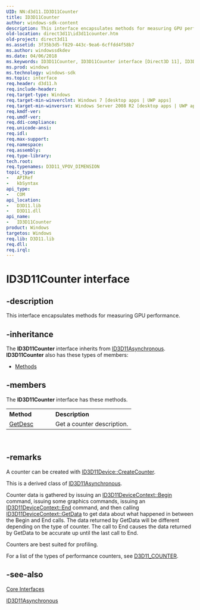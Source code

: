 ```yaml
---
UID: NN:d3d11.ID3D11Counter
title: ID3D11Counter
author: windows-sdk-content
description: This interface encapsulates methods for measuring GPU performance.
old-location: direct3d11\id3d11counter.htm
old-project: direct3d11
ms.assetid: 3f35b3d5-f829-443c-9ea6-6cffdd4f58b7
ms.author: windowssdkdev
ms.date: 04/06/2018
ms.keywords: ID3D11Counter, ID3D11Counter interface [Direct3D 11], ID3D11Counter interface [Direct3D 11],described, d3d11/ID3D11Counter, direct3d11.id3d11counter, e8e19b70-2584-4e44-1faf-1bc2d275606a
ms.prod: windows
ms.technology: windows-sdk
ms.topic: interface
req.header: d3d11.h
req.include-header: 
req.target-type: Windows
req.target-min-winverclnt: Windows 7 [desktop apps | UWP apps]
req.target-min-winversvr: Windows Server 2008 R2 [desktop apps | UWP apps]
req.kmdf-ver: 
req.umdf-ver: 
req.ddi-compliance: 
req.unicode-ansi: 
req.idl: 
req.max-support: 
req.namespace: 
req.assembly: 
req.type-library: 
tech.root: 
req.typenames: D3D11_VPOV_DIMENSION
topic_type:
-	APIRef
-	kbSyntax
api_type:
-	COM
api_location:
-	D3D11.lib
-	D3D11.dll
api_name:
-	ID3D11Counter
product: Windows
targetos: Windows
req.lib: D3D11.lib
req.dll: 
req.irql: 
---
```


# ID3D11Counter interface


## -description


This interface encapsulates methods for measuring GPU performance.


## -inheritance

The <b xmlns:loc="http://microsoft.com/wdcml/l10n">ID3D11Counter</b> interface inherits from <a href="https://msdn.microsoft.com/37ff9dc0-5ec2-4cd5-b252-44e2dac45355">ID3D11Asynchronous</a>. <b>ID3D11Counter</b> also has these types of members:
<ul>
<li><a href="https://docs.microsoft.com/">Methods</a></li>
</ul>

## -members

The <b>ID3D11Counter</b> interface has these methods.
<table class="members" id="memberListMethods">
<tr>
<th align="left" width="37%">Method</th>
<th align="left" width="63%">Description</th>
</tr>
<tr data="declared;">
<td align="left" width="37%">
<a href="https://msdn.microsoft.com/2422b2d3-29c1-40cf-a41a-f9f299c2d436">GetDesc</a>
</td>
<td align="left" width="63%">
Get a counter description.

</td>
</tr>
</table> 


## -remarks



A counter can be created with <a href="https://msdn.microsoft.com/857111cc-f590-4383-994c-a72402f8a4aa">ID3D11Device::CreateCounter</a>.

This is a derived class of <a href="https://msdn.microsoft.com/37ff9dc0-5ec2-4cd5-b252-44e2dac45355">ID3D11Asynchronous</a>.

Counter data is gathered by issuing an <a href="https://msdn.microsoft.com/5a9cdc60-2226-4d18-bfbd-5db10de35e53">ID3D11DeviceContext::Begin</a> command, issuing some graphics commands, issuing an <a href="https://msdn.microsoft.com/9b941abc-04a3-4dd7-b72d-62cd5bd06b47">ID3D11DeviceContext::End</a> command, and then calling <a href="https://msdn.microsoft.com/338d02ad-2227-49e5-9b4f-fb86a3898f73">ID3D11DeviceContext::GetData</a> to get data about what happened in between the Begin and End calls. The data returned by GetData will be different depending on the type of counter. The call to End causes the data returned by GetData to be accurate up until the last call to End.

Counters are best suited for profiling.

For a list of the types of performance counters, see <a href="https://msdn.microsoft.com/b6a5cc7e-48e5-478a-aa9c-8b2878c0de6b">D3D11_COUNTER</a>.




## -see-also




<a href="https://msdn.microsoft.com/e96804db-0987-49ca-b1b1-321f36c13024">Core Interfaces</a>



<a href="https://msdn.microsoft.com/37ff9dc0-5ec2-4cd5-b252-44e2dac45355">ID3D11Asynchronous</a>
 

 

